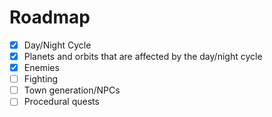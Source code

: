 # Roadmap
- [X] Day/Night Cycle
- [X] Planets and orbits that are affected by the day/night cycle
- [X] Enemies
- [ ] Fighting
- [ ] Town generation/NPCs
- [ ] Procedural quests

